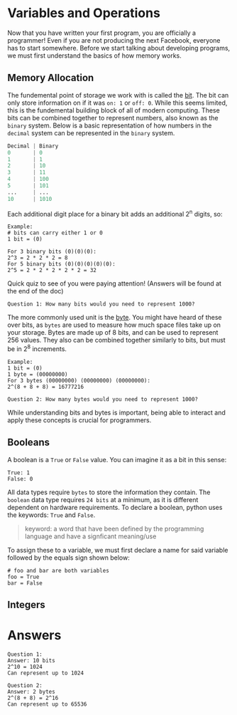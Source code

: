 # Variables and Operations
Now that you have written your first program, you are officially a programmer! Even if you are not producing the next Facebook, everyone has to start somewhere. Before we start talking about developing programs, we must first understand the basics of how memory works.

## Memory Allocation
The fundemental point of storage we work with is called the [bit](https://en.wikipedia.org/wiki/Bit). The bit can only store information on if it was ``on: 1`` or ``off: 0``. While this seems limited, this is the fundemental building block of all of modern computing. These bits can be combined together to represent numbers, also known as the ``binary`` system. Below is a basic representation of how numbers in the ``decimal`` system can be represented in the ``binary`` system. 
```py
Decimal | Binary
0       | 0
1       | 1
2       | 10
3       | 11
4       | 100
5       | 101
...     | ...
10      | 1010
``` 

Each additional digit place for a binary bit adds an additional 2<sup>n</sup> digits, so:
```
Example:
# bits can carry either 1 or 0
1 bit = (0)

For 3 binary bits (0)(0)(0):
2^3 = 2 * 2 * 2 = 8 
For 5 binary bits (0)(0)(0)(0)(0):
2^5 = 2 * 2 * 2 * 2 * 2 = 32
```
Quick quiz to see of you were paying attention! (Answers will be found at the end of the doc)
```
Question 1: How many bits would you need to represent 1000?
```


The more commonly used unit is the [byte](https://en.wikipedia.org/wiki/Byte). You might have heard of these over bits, as ``bytes`` are used to measure how much space files take up on your storage. Bytes are made up of 8 bits, and can be used to represent 256 values. They also can be combined together similarly to bits, but must be in 2<sup>8</sup> increments.

```
Example:
1 bit = (0)
1 byte = (00000000)
For 3 bytes (00000000) (00000000) (00000000):
2^(8 + 8 + 8) = 16777216
```

```
Question 2: How many bytes would you need to represent 1000?
```
While understanding bits and bytes is important, being able to interact and apply these concepts is crucial for programmers.
## Booleans
A boolean is a ``True`` or ``False`` value. You can imagine it as a bit in this sense: 
```
True: 1
False: 0
```
All data types require ``bytes`` to store the information they contain. The ``boolean`` data type requires ``24 bits`` at a minimum, as it is different dependent on hardware requirements. To declare a boolean, python uses the keywords: ``True`` and ``False``.
> keyword: a word that have been defined by the programming language and have a signficant meaning/use


To assign these to a variable, we must first declare a name for said variable followed by the equals sign shown below: 
```pg
# foo and bar are both variables
foo = True
bar = False
```
## Integers


# Answers
```
Question 1:
Answer: 10 bits
2^10 = 1024
Can represent up to 1024

Question 2:
Answer: 2 bytes
2^(8 + 8) = 2^16
Can represent up to 65536
```